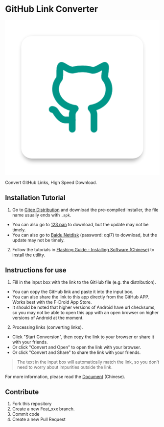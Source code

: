 # GitHub Link Converter

![ICON](./app/src/main/res/drawable/ic_launcher.png)

Convert GitHub Links, High Speed Download.

## Installation Tutorial

1. Go to [Gitee Distribution](https://gitee.com/Jesse205/GitHubUrlConverter/releases/latest) and download the pre-compiled installer, the file name usually ends with `.apk`.
  * You can also go to [123 pan](https://www.123pan.com/s/G7a9-4xtk.html) to download, but the update may not be timely.
  * You can also go to [Baidu Netdisk](https://pan.baidu.com/s/1DUh2ecgyxTRNoJ5bm30fdg?pwd=qqi7) (password: qqi7) to download, but the update may not be timely.
2. Follow the tutorials in [Flashing Guide - Installing Software (Chinese)](https://jesse205.github.io/FlashAndroidDevicesGuidelines/normal/installApk/) to install the utility.

## Instructions for use

1. Fill in the input box with the link to the GitHub file (e.g. the distribution).
  * You can copy the GitHub link and paste it into the input box.
  * You can also share the link to this app directly from the GitHub APP. Works best with the F-Droid App Store.
  * It should be noted that higher versions of Android have url checksums, so you may not be able to open this app with an open browser on higher versions of Android at the moment.
2. Processing links (converting links).
  * Click "Start Conversion", then copy the link to your browser or share it with your friends.
  * Or click "Convert and Open" to open the link with your browser.
  * Or click "Convert and Share" to share the link with your friends.

> The text in the input box will automatically match the link, so you don't need to worry about impurities outside the link.

For more information, please read the [Document](./docs/README.md) (Chinese).

## Contribute

1. Fork this repository
2. Create a new Feat_xxx branch.
3. Commit code
4. Create a new Pull Request
